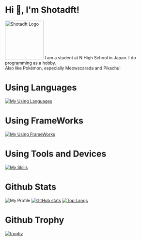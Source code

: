 # Hi 👋, I'm Shotadft!
<img src="https://www.shotadft.com/_astro/shotadft_icon_a.r4IYXdrE_1DMf7C.webp" width="127" alt="Shotadft Logo"/>
I am a student at N High School in Japan. I do programming as a hobby.<br/>
Also like Pokémon, especially Meowscarada and Pikachu!

# Using Languages
[![My Using Languages](https://skillicons.dev/icons?i=c,cpp,cs,java,kotlin,html,css,js,ts,nodejs,python,lua,md&theme=light)](https://skillicons.dev)
# Using FrameWorks
[![My Using FrameWorks](https://skillicons.dev/icons?i=dotnet,jquery&theme=light)](https://skillicons.dev)
# Using Tools and Devices
[![My Skills](https://skillicons.dev/icons?i=git,github,windows,apple,vscode,visualstudio,idea,cmake,unreal,blender,cloudflare,twitter,discord&theme=light)](https://skillicons.dev)

# Github Stats
![My Profile](https://github-profile-summary-cards.vercel.app/api/cards/profile-details?username=shotadft&theme=transparent)
[![GitHub stats](https://github-readme-stats.vercel.app/api?username=shotadft&show_icons=true&include_all_commits=true&ring_color=fcfc00&hide=stars&locale=ja&theme=transparent)](https://github.com/anuraghazra/github-readme-stats)
[![Top Langs](https://github-readme-stats.vercel.app/api/top-langs/?username=shotadft&layout=compact&theme=transparent)](https://github.com/anuraghazra/github-readme-stats)

# Github Trophy
[![trophy](https://github-profile-trophy.vercel.app/?username=shotadft)](https://github.com/ryo-ma/github-profile-trophy)

<!---
shotadft/shotadft is a ✨ special ✨ repository because its `README.md` (this file) appears on your GitHub profile.
You can click the Preview link to take a look at your changes.
--->
